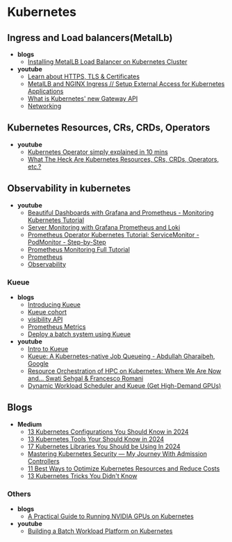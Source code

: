 # Kubernetes


## Ingress and Load balancers(MetalLb)
- **blogs**
  - [Installing MetalLB Load Balancer on Kubernetes Cluster](https://computingforgeeks.com/deploy-metallb-load-balancer-on-kubernetes/)
- **youtube**
  - [Learn about HTTPS, TLS & Certificates](https://www.youtube.com/playlist?list=PLShDm2AZYnK3cWZpOjV7nOpL7plH2Ztz0)
  - [MetalLB and NGINX Ingress // Setup External Access for Kubernetes Applications](https://www.youtube.com/watch?v=k8bxtsWe9qw)
  - [What is Kubernetes' new Gateway API](https://www.youtube.com/watch?v=OTE1X8WLg2I)
  - [Networking](https://www.youtube.com/playlist?list=PLyicRj904Z9_ZJ1SD432y-DeUYDIYqZiw)

## Kubernetes Resources, CRs, CRDs, Operators
- **youtube**
  - [Kubernetes Operator simply explained in 10 mins](https://www.youtube.com/watch?v=ha3LjlD6g7g)
  - [What The Heck Are Kubernetes Resources, CRs, CRDs, Operators, etc.?](https://www.youtube.com/watch?v=aM2Y9m2Kazk)

## Observability in kubernetes
- **youtube**
  - [Beautiful Dashboards with Grafana and Prometheus - Monitoring Kubernetes Tutorial](https://www.youtube.com/watch?v=fzny5uUaAeY)
  - [Server Monitoring with Grafana Prometheus and Loki](https://www.youtube.com/watch?v=ddZjhv66o_o)
  - [Prometheus Operator Kubernetes Tutorial: ServiceMonitor - PodMonitor - Step-by-Step](https://www.youtube.com/watch?v=HOmdYtsB950)
  - [Prometheus Monitoring Full Tutorial](https://www.youtube.com/playlist?list=PLy7NrYWoggjxCF3av5JKwyG7FFF9eLeL4)
  - [Prometheus](https://www.youtube.com/playlist?list=PL2We04F3Y_40sa5vC1h5mhVWzFmm1J-TG)
  - [Observability](https://www.youtube.com/playlist?list=PLyicRj904Z9-kyG_J5DAXbYhRmWUJ-Iqf)

### Kueue
- **blogs**
  - [Introducing Kueue](https://kubernetes.io/blog/2022/10/04/introducing-kueue/)
  - [Kueue cohort](https://kueue.sigs.k8s.io/docs/concepts/cluster_queue/#cohort)
  - [visibility API](https://kueue.sigs.k8s.io/docs/tasks/manage/monitor_pending_workloads/pending_workloads_on_demand/#monitor-pending-workloads-on-demand)
  - [Prometheus Metrics](https://kueue.sigs.k8s.io/docs/reference/metrics/)
  - [Deploy a batch system using Kueue](https://cloud.google.com/kubernetes-engine/docs/tutorials/kueue-intro)
- **youtube**
  - [Intro to Kueue](https://www.youtube.com/watch?v=HWTNCTaKZ_o)
  - [Kueue: A Kubernetes-native Job Queueing - Abdullah Gharaibeh, Google](https://www.youtube.com/watch?v=YwSZUdU3iRY)
  - [Resource Orchestration of HPC on Kubernetes: Where We Are Now and... Swati Sehgal & Francesco Romani](https://www.youtube.com/watch?v=KA80KnFaYRU)
  - [Dynamic Workload Scheduler and Kueue (Get High-Demand GPUs)](https://www.youtube.com/watch?v=Q60n3Hhrqas)


## Blogs
- **Medium**
  - [13 Kubernetes Configurations You Should Know in 2024](https://overcast.blog/13-kubernetes-configurations-you-should-know-in-2024-54eec72f307e)
  - [13 Kubernetes Tools Your Should Know in 2024](https://overcast.blog/13-kubernetes-tools-your-should-know-in-2024-4e857124c176)
  - [17 Kubernetes Libraries You Should be Using In 2024](https://overcast.blog/17-kubernetes-libraries-you-should-be-using-in-2024-1c181f15a0aa)
  - [Mastering Kubernetes Security — My Journey With Admission Controllers](https://itnext.io/mastering-kubernetes-security-my-journey-with-admission-controllers-ca6f163e8c2a)
  - [11 Best Ways to Optimize Kubernetes Resources and Reduce Costs](https://overcast.blog/11-best-ways-to-optimize-kubernetes-resources-and-reduce-costs-3c342fa3b71b)
  - [13 Kubernetes Tricks You Didn't Know](https://overcast.blog/13-kubernetes-tricks-you-didnt-know-647de6364472)


### Others
- **blogs**
  - [A Practical Guide to Running NVIDIA GPUs on Kubernetes](https://www.jimangel.io/posts/nvidia-rtx-gpu-kubernetes-setup/)
- **youtube**
  - [Building a Batch Workload Platform on Kubernetes](https://www.youtube.com/playlist?list=PLTc8fg0trDx-WXg4__D8wLRPSH-N7NM5l)






